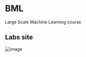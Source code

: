 # BML
Large Scale Machine Learning course

## Labs site
![image](https://github.com/user-attachments/assets/7f28bbe8-df80-4ada-8b1d-d2dd13ccfd84)
